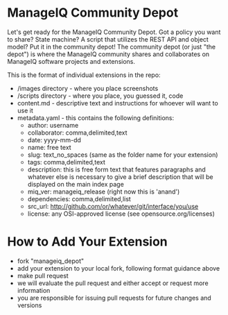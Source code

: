 ManageIQ Community Depot
=========================

Let's get ready for the ManageIQ Community Depot. Got a policy you want to share? State machine? A script that utilizes the REST API and object model? Put it in the community depot! The community depot (or just "the depot") is where the ManageIQ community shares and collaborates on ManageIQ software projects and extensions. 

This is the format of individual extensions in the repo:

- /images directory - where you place screenshots
- /scripts directory - where you place, you guessed it, code
- content.md - descriptive text and instructions for whoever will want to use it
- metadata.yaml - this contains the following definitions:
    - author: username
    - collaborator: comma,delimited,text
    - date: yyyy-mm-dd
    - name: free text
    - slug: text_no_spaces (same as the folder name for your extension)
    - tags: comma,delimited,text
    - description:
      this is free form text that features paragraphs and whatever else is necessary to give a brief description that will be displayed on the main index page
    - miq_ver: manageiq_release (right now this is 'anand')
    - dependencies: comma,delimited,list
    - src_url: http://github.com/or/whatever/git/interface/you/use
    - license: any OSI-approved license (see opensource.org/licenses)


How to Add Your Extension
=========================

- fork "manageiq_depot"
- add your extension to your local fork, following format guidance above
- make pull request
- we will evaluate the pull request and either accept or request more information
- you are responsible for issuing pull requests for future changes and versions



